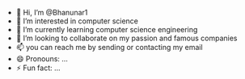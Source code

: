 - 👋 Hi, I’m @Bhanunar1
- 👀 I’m interested in computer science
- 🌱 I’m currently learning computer science engineering
- 💞️ I’m looking to collaborate on my passion and famous companies
- 📫 you can reach me by sending or contacting my email
- 😄 Pronouns: ...
- ⚡ Fun fact: ...

<!---
Bhanunar1/Bhanunar1 is a ✨ special ✨ repository because its `README.md` (this file) appears on your GitHub profile.
You can click the Preview link to take a look at your changes.
--->
